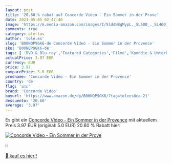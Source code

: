 ```yaml
---
layout: post
title: '20.60 % rabat auf Concorde Video - Ein Sommer in der Prove'
date: 2021-05-05 02:47:40
image: 'https://m.media-amazon.com/images/I/51ddN8gMypL._SL500_._SL400_.jpg'
comments: true
category: ofertas
author: 'tole.es'
slug: 'B00NQP9GK6-de Concorde Video - Ein Sommer in der Provence'
sku: 'B00NQP9GK6-de'
tags: [ 'DVD & Blu-ray','Featured Categories','Filme','Komödie & Unterhaltung','concorde video', ]
actualPrice: 3.97 EUR
currency: EUR
price: 3.97
comparePrice: 5.0 EUR
prodname: 'Concorde Video - Ein Sommer in der Provence'
country: 'de'
flag: '🇩🇪'
brand: 'Concorde Video'
buyurl: 'https://www.amazon.de/dp/B00NQP9GK6/?tag=tolees0ca-21'
descuento: '20.60'
average: '3.97'
---
```


Es gibt ein [Concorde Video - Ein Sommer in der Provence](https://www.amazon.de/dp/B00NQP9GK6/?tag=tolees0ca-21) mit aktuellem Preis 3.97 EUR (original: 5.0 EUR) 20.60 % Rabatt hier:

[![Concorde Video - Ein Sommer in der Prove](https://m.media-amazon.com/images/I/51ddN8gMypL._SL500_._SL400_.jpg)](https://www.amazon.de/dp/B00NQP9GK6/?tag=tolees0ca-21)

ℹ️:


[🛒 kauf es hier!!](https://www.amazon.de/dp/B00NQP9GK6/?tag=tolees0ca-21)
